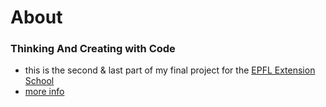 

# About


### Thinking And Creating with Code

-   this is the second & last part of my final project for the [EPFL Extension School](https://www.extensionschool.ch/learn/thinking-and-creating-with-code)
-   [more info](work_02/README.md)

